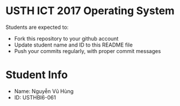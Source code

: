 USTH ICT 2017 Operating System
=====================================

Students are expected to:

* Fork this repository to your github account
* Update student name and ID to this README file
* Push your commits regularly, with proper commit messages

Student Info
=======================

* Name: Nguyễn Vũ Hùng
* ID:   USTHBI6-061
